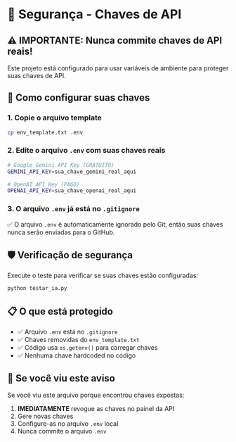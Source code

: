 # 🔐 Segurança - Chaves de API

## ⚠️ IMPORTANTE: Nunca commite chaves de API reais!

Este projeto está configurado para usar variáveis de ambiente para proteger suas chaves de API.

## 🔧 Como configurar suas chaves

### 1. Copie o arquivo template
```bash
cp env_template.txt .env
```

### 2. Edite o arquivo `.env` com suas chaves reais
```bash
# Google Gemini API Key (GRATUITO)
GEMINI_API_KEY=sua_chave_gemini_real_aqui

# OpenAI API Key (PAGO)
OPENAI_API_KEY=sua_chave_openai_real_aqui
```

### 3. O arquivo `.env` já está no `.gitignore`
✅ O arquivo `.env` é automaticamente ignorado pelo Git, então suas chaves nunca serão enviadas para o GitHub.

## 🛡️ Verificação de segurança

Execute o teste para verificar se suas chaves estão configuradas:
```bash
python testar_ia.py
```

## 📋 O que está protegido

- ✅ Arquivo `.env` está no `.gitignore`
- ✅ Chaves removidas do `env_template.txt`
- ✅ Código usa `os.getenv()` para carregar chaves
- ✅ Nenhuma chave hardcoded no código

## 🚨 Se você viu este aviso

Se você viu este arquivo porque encontrou chaves expostas:
1. **IMEDIATAMENTE** revogue as chaves no painel da API
2. Gere novas chaves
3. Configure-as no arquivo `.env` local
4. Nunca commite o arquivo `.env`

